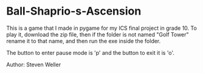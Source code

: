 # Ball-Shaprio-s-Ascension
This is a game that I made in pygame for my ICS final project in grade 10. To play it, download the zip file, then if the folder is not named "Golf Tower" rename it to that name, and then run the exe inside the folder.

The button to enter pause mode is 'p' and the button to exit it is 'o'.

Author: Steven Weller
